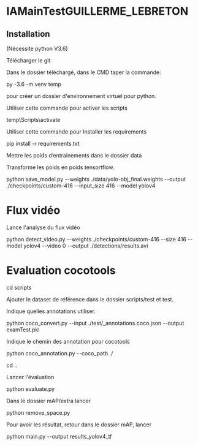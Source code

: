 # IAMainTestGUILLERME_LEBRETON

## Installation
(Nécessite python V3.6)

Télécharger le git

Dans le dossier téléchargé, dans le CMD taper la commande: 

py -3.6 -m venv temp

pour créer un dossier d'environnement virtuel pour python.

Utiliser cette commande pour activer les scripts

temp\Scripts\activate

Utiliser cette commande pour Installer les requirements

pip install -r requirements.txt

Mettre les poids d’entrainements dans le dossier data

Transforme les poids en poids tensortflow.

python save_model.py --weights ./data/yolo-obj_final.weights --output ./checkpoints/custom-416 --input_size 416 --model yolov4

# Flux vidéo

Lance l'analyse du flux vidéo 

python detect_video.py --weights ./checkpoints/custom-416 --size 416 --model yolov4 --video 0 --output ./detections/results.avi

# Evaluation cocotools

cd scripts

Ajouter le dataset de référence dans le dossier scripts/test et test.

Indique quelles annotations utiliser.

python coco_convert.py --input ./test/_annotations.coco.json --output examTest.pkl

Indique le chemin des annotation pour cocotools

python coco_annotation.py --coco_path ./

cd ..

Lancer l'évaluation

python evaluate.py

Dans le dossier mAP/extra lancer

python remove_space.py

Pour avoir les résultat, retour dans le dossier mAP, lancer

python main.py --output results_yolov4_tf
